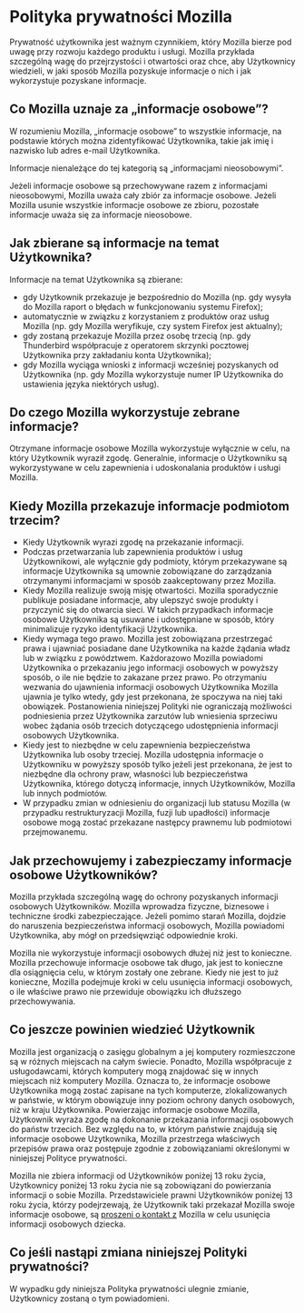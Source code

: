# Polityka prywatności Mozilla

Prywatność użytkownika jest ważnym czynnikiem, który Mozilla bierze pod uwagę przy rozwoju każdego produktu i usługi. Mozilla przykłada szczególną wagę do przejrzystości i otwartości oraz chce, aby Użytkownicy wiedzieli, w jaki sposób Mozilla pozyskuje informacje o nich i jak wykorzystuje pozyskane informacje.

## Co Mozilla uznaje za „informacje osobowe”?

W rozumieniu Mozilla, „informacje osobowe” to wszystkie informacje, na podstawie których można zidentyfikować Użytkownika, takie jak imię i nazwisko lub adres e-mail Użytkownika.

Informacje nienależące do tej kategorią są „informacjami nieosobowymi”.

Jeżeli informacje osobowe są przechowywane razem z informacjami nieosobowymi, Mozilla uważa cały zbiór za informacje osobowe. Jeżeli Mozilla usunie wszystkie informacje osobowe ze zbioru, pozostałe informacje uważa się za informacje nieosobowe.

## Jak zbierane są informacje na temat Użytkownika?

Informacje na temat Użytkownika są zbierane:

* gdy Użytkownik przekazuje je bezpośrednio do Mozilla (np. gdy wysyła do Mozilla raport o błędach w funkcjonowaniu systemu Firefox);
* automatycznie w związku z korzystaniem z produktów oraz usług Mozilla (np. gdy Mozilla weryfikuje, czy system Firefox jest aktualny);
* gdy zostaną przekazuje Mozilla przez osobę trzecią (np. gdy Thunderbird współpracuje z operatorem skrzynki pocztowej Użytkownika przy zakładaniu konta Użytkownika);
* gdy Mozilla wyciąga wnioski z informacji wcześniej pozyskanych od Użytkownika (np. gdy Mozilla wykorzystuje numer IP Użytkownika do ustawienia języka niektórych usług).

## Do czego Mozilla wykorzystuje zebrane informacje?

Otrzymane informacje osobowe Mozilla wykorzystuje wyłącznie w celu, na który Użytkownik wyraził zgodę. Generalnie, informacje o Użytkowniku są wykorzystywane w celu zapewnienia i udoskonalania produktów i usługi Mozilla.

## Kiedy Mozilla przekazuje informacje podmiotom trzecim?

* Kiedy Użytkownik wyrazi zgodę na przekazanie informacji.
* Podczas przetwarzania lub zapewnienia produktów i usług Użytkownikowi, ale wyłącznie gdy podmioty, którym przekazywane są informacje Użytkownika są umownie zobowiązane do zarządzania otrzymanymi informacjami w sposób zaakceptowany przez Mozilla.
* Kiedy Mozilla realizuje swoją misję otwartości. Mozilla sporadycznie publikuje posiadane informacje, aby ulepszyć swoje produkty i przyczynić się do otwarcia sieci. W takich przypadkach informacje osobowe Użytkownika są usuwane i udostępniane w sposób, który minimalizuje ryzyko identyfikacji Użytkownika.
* Kiedy wymaga tego prawo. Mozilla jest zobowiązana przestrzegać prawa i ujawniać posiadane dane Użytkownika na każde żądania władz lub w związku z powództwem. Każdorazowo Mozilla powiadomi Użytkownika o przekazaniu jego informacji osobowych w powyższy sposób, o ile nie będzie to zakazane przez prawo. Po otrzymaniu wezwania do ujawnienia informacji osobowych Użytkownika Mozilla ujawnia je tylko wtedy, gdy jest przekonana, że spoczywa na niej taki obowiązek. Postanowienia niniejszej Polityki nie ograniczają możliwości podniesienia przez Użytkownika zarzutów lub wniesienia sprzeciwu wobec żądania osób trzecich dotyczącego udostępnienia informacji osobowych Użytkownika.
* Kiedy jest to niezbędne w celu zapewnienia bezpieczeństwa Użytkownika lub osoby trzeciej. Mozilla udostępnia informacje o Użytkowniku w powyższy sposób tylko jeżeli jest przekonana, że jest to niezbędne dla ochrony praw, własności lub bezpieczeństwa Użytkownika, którego dotyczą informacje, innych Użytkowników, Mozilla lub innych podmiotów.
* W przypadku zmian w odniesieniu do organizacji lub statusu Mozilla (w przypadku restrukturyzacji Mozilla, fuzji lub upadłości) informacje osobowe mogą zostać przekazane następcy prawnemu lub podmiotowi przejmowanemu.

## Jak przechowujemy i zabezpieczamy informacje osobowe Użytkowników?

Mozilla przykłada szczególną wagę do ochrony pozyskanych informacji osobowych Użytkowników. Mozilla wprowadza fizyczne, biznesowe i techniczne środki zabezpieczające. Jeżeli pomimo starań Mozilla, dojdzie do naruszenia bezpieczeństwa informacji osobowych, Mozilla powiadomi Użytkownika, aby mógł on przedsięwziąć odpowiednie kroki.

Mozilla nie wykorzystuje informacji osobowych dłużej niż jest to konieczne. Mozilla przechowuje informacje osobowe tak długo, jak jest to konieczne dla osiągnięcia celu, w którym zostały one zebrane. Kiedy nie jest to już konieczne, Mozilla podejmuje kroki w celu usunięcia informacji osobowych, o ile właściwe prawo nie przewiduje obowiązku ich dłuższego przechowywania.

## Co jeszcze powinien wiedzieć Użytkownik

Mozilla jest organizacją o zasięgu globalnym a jej komputery rozmieszczone są w różnych miejscach na całym świecie. Ponadto, Mozilla współpracuje z usługodawcami, których komputery mogą znajdować się w innych miejscach niż komputery Mozilla. Oznacza to, że informacje osobowe Użytkownika mogą zostać zapisane na tych komputerze, zlokalizowanych w państwie, w którym obowiązuje inny poziom ochrony danych osobowych, niż w kraju Użytkownika. Powierzając informacje osobowe Mozilla, Użytkownik wyraża zgodę na dokonanie przekazania informacji osobowych do państw trzecich. Bez względu na to, w którym państwie znajdują się informacje osobowe Użytkownika, Mozilla przestrzega właściwych przepisów prawa oraz postępuje zgodnie z zobowiązaniami określonymi w niniejszej Polityce prywatności.

Mozilla nie zbiera informacji od Użytkowników poniżej 13 roku życia, Użytkownicy poniżej 13 roku życia nie są zobowiązani do powierzania informacji o sobie Mozilla. Przedstawiciele prawni Użytkowników poniżej 13 roku życia, którzy podejrzewają, że Użytkownik taki przekazał Mozilla swoje informacje osobowe, są [proszeni o kontakt z](https://www.mozilla.org/privacy/policies/firefox-os/) Mozilla w celu usunięcia informacji osobowych dziecka.

## Co jeśli nastąpi zmiana niniejszej Polityki prywatności?

W wypadku gdy niniejsza Polityka prywatności ulegnie zmianie, Użytkownicy zostaną o tym powiadomieni.
